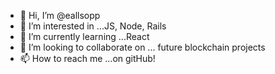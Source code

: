 - 👋 Hi, I’m @eallsopp
- 👀 I’m interested in ...JS, Node, Rails
- 🌱 I’m currently learning ...React
- 💞️ I’m looking to collaborate on ... future blockchain projects
- 📫 How to reach me ...on gitHub!

<!---
eallsopp/eallsopp is a ✨ special ✨ repository because its `README.md` (this file) appears on your GitHub profile.
You can click the Preview link to take a look at your changes.
--->
